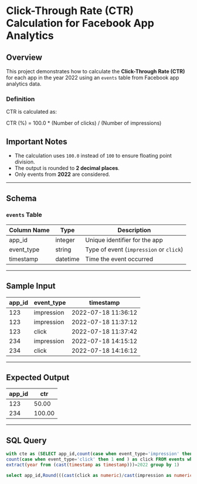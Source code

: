 # Click-Through Rate (CTR) Calculation for Facebook App Analytics

## Overview

This project demonstrates how to calculate the **Click-Through Rate (CTR)** for each app in the year 2022 using an `events` table from Facebook app analytics data.

### Definition

CTR is calculated as:

CTR (%) = 100.0 * (Number of clicks) / (Number of impressions)

## Important Notes

- The calculation uses `100.0` instead of `100` to ensure floating point division.
- The output is rounded to **2 decimal places**.
- Only events from **2022** are considered.

---

## Schema

### `events` Table

| Column Name | Type     | Description                   |
|-------------|----------|-------------------------------|
| app_id      | integer  | Unique identifier for the app |
| event_type  | string   | Type of event (`impression` or `click`) |
| timestamp   | datetime | Time the event occurred       |

---

## Sample Input

| app_id | event_type | timestamp           |
|--------|------------|---------------------|
| 123    | impression | 2022-07-18 11:36:12 |
| 123    | impression | 2022-07-18 11:37:12 |
| 123    | click      | 2022-07-18 11:37:42 |
| 234    | impression | 2022-07-18 14:15:12 |
| 234    | click      | 2022-07-18 14:16:12 |

---

## Expected Output

| app_id | ctr   |
|--------|-------|
| 123    | 50.00 |
| 234    | 100.00|

---

## SQL Query

```sql
with cte as (SELECT app_id,count(case when event_type='impression' then 1 end ) as impression,
count(case when event_type='click' then 1 end ) as click FROM events where 
extract(year from (cast(timestamp as timestamp)))=2022 group by 1)

select app_id,Round(((cast(click as numeric)/cast(impression as numeric))*100.0),2) from cte; 



